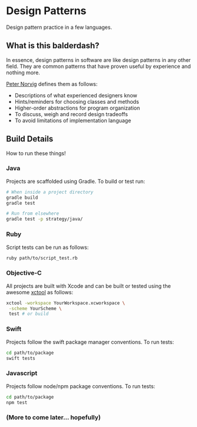 # Design Patterns
Design pattern practice in a few languages.

## What is this balderdash?
In essence, design patterns in software are like design patterns in any other
field. They are common patterns that have proven useful by experience and 
nothing more.

[Peter Norvig](http://norvig.com/) defines them as follows:
- Descriptions of what experienced designers know 
- Hints/reminders for choosing classes and methods
- Higher-order abstractions for program organization
- To discuss, weigh and record design tradeoffs
- To avoid limitations of implementation language

## Build Details
How to run these things!

### Java
Projects are scaffolded using Gradle. To build or test run:
```Bash
# When inside a project directory
gradle build
gradle test

# Run from elsewhere
gradle test -p strategy/java/
```

### Ruby
Script tests can be run as follows:
```Bash
ruby path/to/script_test.rb
```

### Objective-C
All projects are built with Xcode and can be built or tested using the awesome
[xctool](https://github.com/facebook/xctool) as follows:
```Bash
xctool -workspace YourWorkspace.xcworkspace \
 -scheme YourScheme \
 test # or build
```

### Swift
Projects follow the swift package manager conventions. To run tests:
```Bash
cd path/to/package
swift tests
```

### Javascript
Projects follow node/npm package conventions. To run tests:
```Bash
cd path/to/package
npm test
```

### (More to come later... hopefully)
